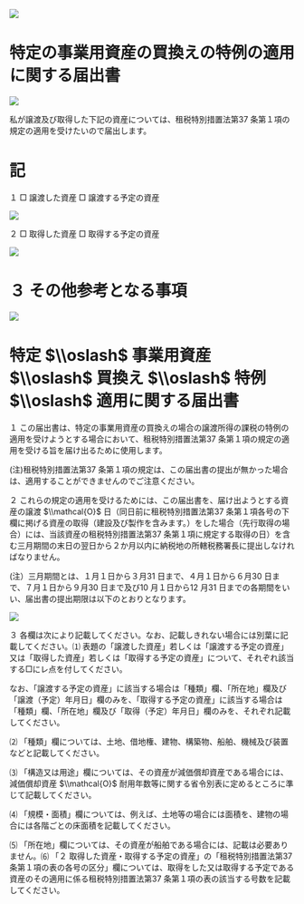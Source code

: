 ![](https://www.nta.go.jp/tmp/6e58f3bb-726f-467b-8726-c5d9818f55f7/images/c4b113eb87483c816ff3b9a9aaa925f9f114f3dcb5aeb9723a493c3e68289ad6.jpg)

# 特定の事業用資産の買換えの特例の適用に関する届出書

![](https://www.nta.go.jp/tmp/6e58f3bb-726f-467b-8726-c5d9818f55f7/images/37d4e2442679044eb938b3101ffd42247e9ebec7d500c0782ca434653a881a03.jpg)

私が譲渡及び取得した下記の資産については、租税特別措置法第37 条第１項の規定の適用を受けたいので届出します。

# 記

１ □ 譲渡した資産 □ 譲渡する予定の資産

![](https://www.nta.go.jp/tmp/6e58f3bb-726f-467b-8726-c5d9818f55f7/images/0389ca8e3accf294c9a4c288c5911bd2cfc6df1a60f206e7fba40fb912767be5.jpg)

２ □ 取得した資産 □ 取得する予定の資産

![](https://www.nta.go.jp/tmp/6e58f3bb-726f-467b-8726-c5d9818f55f7/images/77daffdc10800529b7c0805d5827a24fd62f2012fc0dc2f43fad7ba5b3d87c5f.jpg)

# ３ その他参考となる事項

![](https://www.nta.go.jp/tmp/6e58f3bb-726f-467b-8726-c5d9818f55f7/images/6d603e839ff1c2ff959e0f3c1dcdb8c470ff36a78971689f8b51c8374c981527.jpg)

# 特定 $\\oslash$ 事業用資産 $\\oslash$ 買換え $\\oslash$ 特例 $\\oslash$ 適用に関する届出書

１ この届出書は、特定の事業用資産の買換えの場合の譲渡所得の課税の特例の適用を受けようとする場合において、租税特別措置法第37 条第１項の規定の適用を受ける旨を届け出るために使用します。

(注)租税特別措置法第37 条第１項の規定は、この届出書の提出が無かった場合は、適用することができませんのでご注意ください。

２ これらの規定の適用を受けるためには、この届出書を、届け出ようとする資産の譲渡 $\\mathcal{O}$ 日（同日前に租税特別措置法第37 条第１項各号の下欄に掲げる資産の取得（建設及び製作を含みます。）をした場合（先行取得の場合）には、当該資産の租税特別措置法第37 条第１項に規定する取得の日）を含む三月期間の末日の翌日から２か月以内に納税地の所轄税務署長に提出しなければなりません。

(注）三月期間とは、１月１日から３月31 日まで、４月１日から６月30 日まで、７月１日から９月30 日まで及び10 月１日から12 月31 日までの各期間をいい、届出書の提出期限は以下のとおりとなります。

![](https://www.nta.go.jp/tmp/6e58f3bb-726f-467b-8726-c5d9818f55f7/images/3f848af046c22bb09a33cd241cf773c94ea06966730d372c610f26226e18e6a4.jpg)

３ 各欄は次により記載してください。なお、記載しきれない場合には別葉に記載してください。⑴ 表題の「譲渡した資産」若しくは「譲渡する予定の資産」又は「取得した資産」若しくは「取得する予定の資産」について、それぞれ該当する□にレ点を付してください。

なお、「譲渡する予定の資産」に該当する場合は「種類」欄、「所在地」欄及び「譲渡（予定）年月日」欄のみを、「取得する予定の資産」に該当する場合は「種類」欄、「所在地」欄及び「取得（予定）年月日」欄のみを、それぞれ記載してください。

⑵ 「種類」欄については、土地、借地権、建物、構築物、船舶、機械及び装置などと記載してください。

⑶ 「構造又は用途」欄については、その資産が減価償却資産である場合には、減価償却資産 $\\mathcal{O}$ 耐用年数等に関する省令別表に定めるところに準じて記載してください。

⑷ 「規模・面積」欄については、例えば、土地等の場合には面積を、建物の場合には各階ごとの床面積を記載してください。

⑸ 「所在地」欄については、その資産が船舶である場合には、記載は必要ありません。⑹ 「２ 取得した資産・取得する予定の資産」の「租税特別措置法第37 条第１項の表の各号の区分」欄については、取得をした又は取得する予定である資産のその適用に係る租税特別措置法第37 条第１項の表の該当する号数を記載してください。